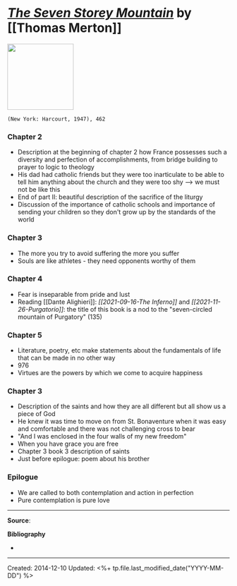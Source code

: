 
# [*The Seven Storey Mountain*](https://www.hmhbooks.com/shop/books/the-seven-storey-mountain/9780156010863) by [[Thomas Merton]]

<img src="https://www.hmhbooks.com/shop/books/assets/product/9780156010863_lres.gif" width=150>

`(New York: Harcourt, 1947), 462`

### Chapter 2
* Description at the beginning of chapter 2 how France possesses such a diversity and perfection of accomplishments, from bridge building to prayer to logic to theology
* His dad had catholic friends but they were too inarticulate to be able to tell him anything about the church and they were too shy --> we must not be like this 
* End of part II: beautiful description of the sacrifice of the liturgy 
* Discussion of the importance of catholic schools and importance of sending your children so they don't grow up by the standards of the world 

### Chapter 3
* The more you try to avoid suffering the more you suffer 
* Souls are like athletes - they need opponents worthy of them 

### Chapter 4
* Fear is inseparable from pride and lust
* Reading [[Dante Alighieri]]: *[[2021-09-16-The Inferno]]* and *[[2021-11-26-Purgatorio]]*: the title of this book is a nod to the "seven-circled mountain of Purgatory" (135)

### Chapter 5
* Literature, poetry, etc make statements about the fundamentals of life that can be made in no other way 
* 976
* Virtues are the powers by which we come to acquire happiness

### Chapter 3
* Description of the saints and how they are all different but all show us a piece of God 
* He knew it was time to move on from St. Bonaventure when it was easy and comfortable and there was not challenging cross to bear 
* "And I was enclosed in the four walls of my new freedom"
* When you have grace you are free 
* Chapter 3 book 3 description of saints
* Just before epilogue: poem about his brother 

### Epilogue 
* We are called to both contemplation and action in perfection 
* Pure contemplation is pure love 

--- 
**Source**: 

**Bibliography**

- 


---
Created: 2014-12-10
Updated: <%+ tp.file.last_modified_date("YYYY-MM-DD") %>
